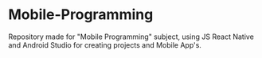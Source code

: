 # Mobile-Programming
Repository made for "Mobile Programming" subject, using JS React Native and Android Studio for creating projects and Mobile App's.
